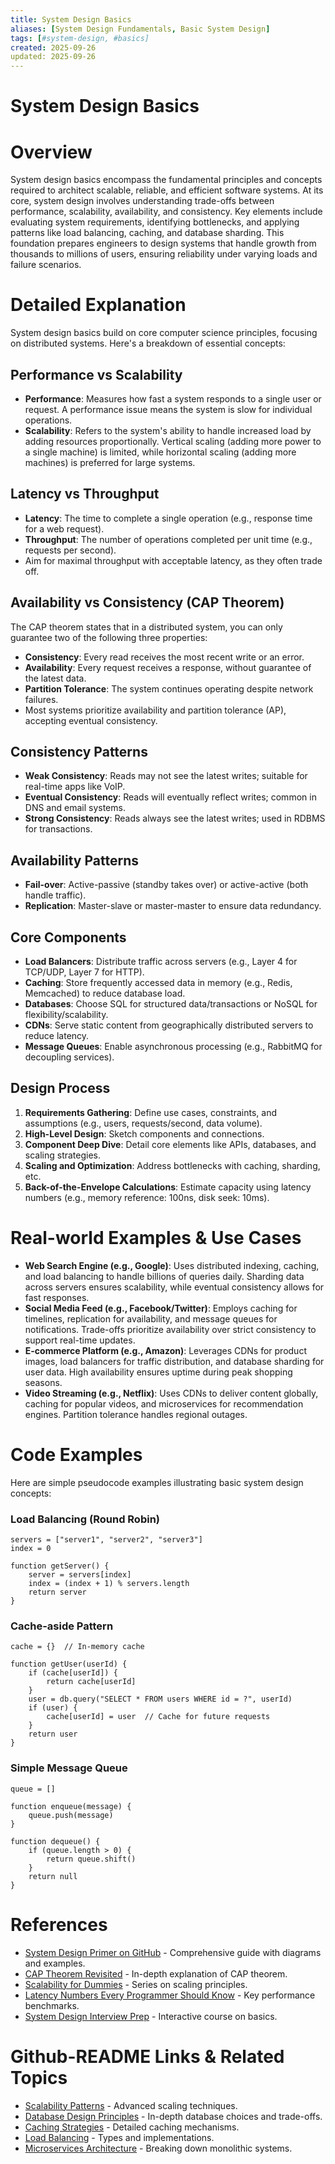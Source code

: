 ```yaml
---
title: System Design Basics
aliases: [System Design Fundamentals, Basic System Design]
tags: [#system-design, #basics]
created: 2025-09-26
updated: 2025-09-26
---
```


# System Design Basics

# Overview

System design basics encompass the fundamental principles and concepts required to architect scalable, reliable, and efficient software systems. At its core, system design involves understanding trade-offs between performance, scalability, availability, and consistency. Key elements include evaluating system requirements, identifying bottlenecks, and applying patterns like load balancing, caching, and database sharding. This foundation prepares engineers to design systems that handle growth from thousands to millions of users, ensuring reliability under varying loads and failure scenarios.

# Detailed Explanation

System design basics build on core computer science principles, focusing on distributed systems. Here's a breakdown of essential concepts:

## Performance vs Scalability
- **Performance**: Measures how fast a system responds to a single user or request. A performance issue means the system is slow for individual operations.
- **Scalability**: Refers to the system's ability to handle increased load by adding resources proportionally. Vertical scaling (adding more power to a single machine) is limited, while horizontal scaling (adding more machines) is preferred for large systems.

## Latency vs Throughput
- **Latency**: The time to complete a single operation (e.g., response time for a web request).
- **Throughput**: The number of operations completed per unit time (e.g., requests per second).
- Aim for maximal throughput with acceptable latency, as they often trade off.

## Availability vs Consistency (CAP Theorem)
The CAP theorem states that in a distributed system, you can only guarantee two of the following three properties:
- **Consistency**: Every read receives the most recent write or an error.
- **Availability**: Every request receives a response, without guarantee of the latest data.
- **Partition Tolerance**: The system continues operating despite network failures.
- Most systems prioritize availability and partition tolerance (AP), accepting eventual consistency.

## Consistency Patterns
- **Weak Consistency**: Reads may not see the latest writes; suitable for real-time apps like VoIP.
- **Eventual Consistency**: Reads will eventually reflect writes; common in DNS and email systems.
- **Strong Consistency**: Reads always see the latest writes; used in RDBMS for transactions.

## Availability Patterns
- **Fail-over**: Active-passive (standby takes over) or active-active (both handle traffic).
- **Replication**: Master-slave or master-master to ensure data redundancy.

## Core Components
- **Load Balancers**: Distribute traffic across servers (e.g., Layer 4 for TCP/UDP, Layer 7 for HTTP).
- **Caching**: Store frequently accessed data in memory (e.g., Redis, Memcached) to reduce database load.
- **Databases**: Choose SQL for structured data/transactions or NoSQL for flexibility/scalability.
- **CDNs**: Serve static content from geographically distributed servers to reduce latency.
- **Message Queues**: Enable asynchronous processing (e.g., RabbitMQ for decoupling services).

## Design Process
1. **Requirements Gathering**: Define use cases, constraints, and assumptions (e.g., users, requests/second, data volume).
2. **High-Level Design**: Sketch components and connections.
3. **Component Deep Dive**: Detail core elements like APIs, databases, and scaling strategies.
4. **Scaling and Optimization**: Address bottlenecks with caching, sharding, etc.
5. **Back-of-the-Envelope Calculations**: Estimate capacity using latency numbers (e.g., memory reference: 100ns, disk seek: 10ms).

# Real-world Examples & Use Cases

- **Web Search Engine (e.g., Google)**: Uses distributed indexing, caching, and load balancing to handle billions of queries daily. Sharding data across servers ensures scalability, while eventual consistency allows for fast responses.
- **Social Media Feed (e.g., Facebook/Twitter)**: Employs caching for timelines, replication for availability, and message queues for notifications. Trade-offs prioritize availability over strict consistency to support real-time updates.
- **E-commerce Platform (e.g., Amazon)**: Leverages CDNs for product images, load balancers for traffic distribution, and database sharding for user data. High availability ensures uptime during peak shopping seasons.
- **Video Streaming (e.g., Netflix)**: Uses CDNs to deliver content globally, caching for popular videos, and microservices for recommendation engines. Partition tolerance handles regional outages.

# Code Examples

Here are simple pseudocode examples illustrating basic system design concepts:

### Load Balancing (Round Robin)
```
servers = ["server1", "server2", "server3"]
index = 0

function getServer() {
    server = servers[index]
    index = (index + 1) % servers.length
    return server
}
```

### Cache-aside Pattern
```
cache = {}  // In-memory cache

function getUser(userId) {
    if (cache[userId]) {
        return cache[userId]
    }
    user = db.query("SELECT * FROM users WHERE id = ?", userId)
    if (user) {
        cache[userId] = user  // Cache for future requests
    }
    return user
}
```

### Simple Message Queue
```
queue = []

function enqueue(message) {
    queue.push(message)
}

function dequeue() {
    if (queue.length > 0) {
        return queue.shift()
    }
    return null
}
```

# References

- [System Design Primer on GitHub](https://github.com/donnemartin/system-design-primer) - Comprehensive guide with diagrams and examples.
- [CAP Theorem Revisited](http://robertgreiner.com/2014/08/cap-theorem-revisited/) - In-depth explanation of CAP theorem.
- [Scalability for Dummies](https://web.archive.org/web/20220530193911/https://www.lecloud.net/post/7295452622/scalability-for-dummies-part-1-clones) - Series on scaling principles.
- [Latency Numbers Every Programmer Should Know](https://gist.github.com/jboner/2841832) - Key performance benchmarks.
- [System Design Interview Prep](https://www.educative.io/courses/grokking-the-system-design-interview) - Interactive course on basics.

# Github-README Links & Related Topics

- [Scalability Patterns](./scalability-patterns/) - Advanced scaling techniques.
- [Database Design Principles](./database-design-principles/) - In-depth database choices and trade-offs.
- [Caching Strategies](./caching/) - Detailed caching mechanisms.
- [Load Balancing](./load-balancer/) - Types and implementations.
- [Microservices Architecture](./microservices/) - Breaking down monolithic systems.
